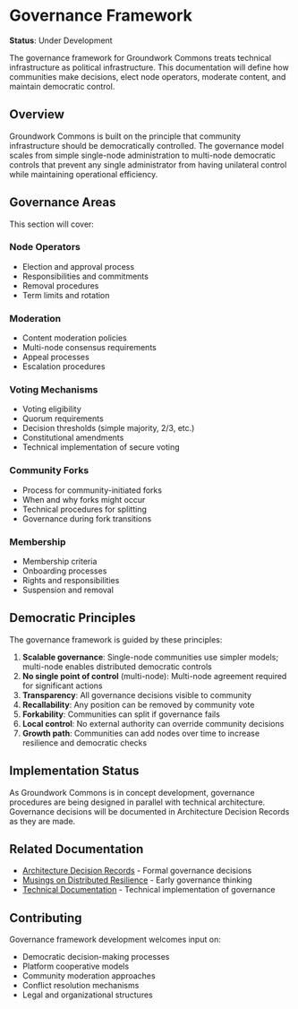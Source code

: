 # Governance Framework

**Status**: Under Development

The governance framework for Groundwork Commons treats technical infrastructure as political infrastructure. This documentation will define how communities make decisions, elect node operators, moderate content, and maintain democratic control.

## Overview

Groundwork Commons is built on the principle that community infrastructure should be democratically controlled. The governance model scales from simple single-node administration to multi-node democratic controls that prevent any single administrator from having unilateral control while maintaining operational efficiency.

## Governance Areas

This section will cover:

### Node Operators
- Election and approval process
- Responsibilities and commitments
- Removal procedures
- Term limits and rotation

### Moderation
- Content moderation policies
- Multi-node consensus requirements
- Appeal processes
- Escalation procedures

### Voting Mechanisms
- Voting eligibility
- Quorum requirements
- Decision thresholds (simple majority, 2/3, etc.)
- Constitutional amendments
- Technical implementation of secure voting

### Community Forks
- Process for community-initiated forks
- When and why forks might occur
- Technical procedures for splitting
- Governance during fork transitions

### Membership
- Membership criteria
- Onboarding processes
- Rights and responsibilities
- Suspension and removal

## Democratic Principles

The governance framework is guided by these principles:

1. **Scalable governance**: Single-node communities use simpler models; multi-node enables distributed democratic controls
2. **No single point of control** (multi-node): Multi-node agreement required for significant actions
3. **Transparency**: All governance decisions visible to community
4. **Recallability**: Any position can be removed by community vote
5. **Forkability**: Communities can split if governance fails
6. **Local control**: No external authority can override community decisions
7. **Growth path**: Communities can add nodes over time to increase resilience and democratic checks

## Implementation Status

As Groundwork Commons is in concept development, governance procedures are being designed in parallel with technical architecture. Governance decisions will be documented in Architecture Decision Records as they are made.

## Related Documentation

- [Architecture Decision Records](../adrs/README.md) - Formal governance decisions
- [Musings on Distributed Resilience](../musings/2025-10-21-distributed-resilience.md) - Early governance thinking
- [Technical Documentation](../technical/README.md) - Technical implementation of governance

## Contributing

Governance framework development welcomes input on:

- Democratic decision-making processes
- Platform cooperative models
- Community moderation approaches
- Conflict resolution mechanisms
- Legal and organizational structures
